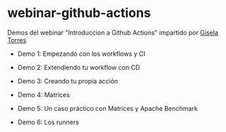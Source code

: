 # webinar-github-actions

Demos del webinar "Introduccion a Github Actions" impartido por [Gisela Torres](https://github.com/0GiS0)

  - Demo 1: Empezando con los workflows y CI

  - Demo 2: Extendiendo tu workflow con CD

  - Demo 3: Creando tu propia acción

  - Demo 4: Matrices

  - Demo 5: Un caso práctico con Matrices y Apache Benchmark

  - Demo 6: Los runners
